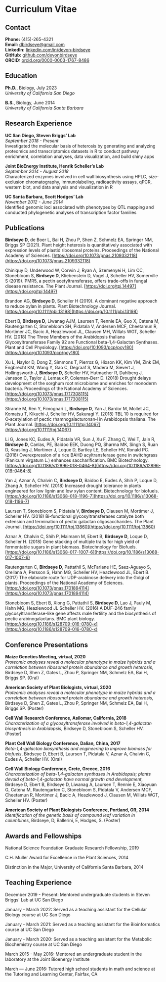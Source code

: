 # Curriculum Vitae

## Contact

**Phone:** (415)-265-4321<br>
**Email:** dbirdseye@gmail.com<br>
**LinkedIn:** [linkedin.com/in/devon-birdseye](linkedin.com/in/devon-birdseye)<br>
**GitHub:** [github.com/devonbirdseye](github.com/devonbirdseye)<br>
**ORCID:** [orcid.org/0000-0003-1767-8486](orcid.org/0000-0003-1767-8486)

## Education

**Ph.D.**, Biology, July 2023<br>
*University of California San Diego*

**B.S.**, Biology, June 2014<br>
*University of California Santa Barbara*

## Research Experience

**UC San Diego, Steven Briggs’ Lab**<br>
*September 2018 - Present*<br>
Investigated the molecular basis of heterosis by generating and analyzing proteomics and transcriptomics datasets in R to conduct pathway enrichment, correlation analyses, data visualization, and build shiny apps

**Joint BioEnergy Institute, Henrik Scheller’s Lab**<br>
*September 2014 - August 2018*<br>
Characterized enzymes involved in cell wall biosynthesis using HPLC, size-exclusion chromatography, immunolabeling, radioactivity assays, qPCR, western blot, and data analysis and visualization in R

**UC Santa Barbara, Scott Hodges’ Lab**<br>
*November 2012 - June 2014*<br>
Identified genomic loci associated with phenotypes by QTL mapping and conducted phylogenetic analyses of transcription factor families

## Publications

**Birdseye D**, de Boer L, Bai H, Zhou P, Shen Z, Schmelz EA, Springer NM, Briggs SP (2021). Plant height heterosis is quantitatively associated with expression levels of plastid ribosomal proteins. Proceedings of the National Academy of Sciences. [https://doi.org/10.1073/pnas.2109332118](https://doi.org/10.1073/pnas.2109332118)

Chiniquy D, Underwood W, Corwin J, Ryan A, Szemenyei H, Lim CC, Stonebloom S, **Birdseye D**, Kliebenstein D, Vogel J, Scheller HV, Somerville S (2019). PMR5, a pectin acetyltransferase, offers trade-offs in fungal disease resistance. The Plant Journal. [https://doi.org/tpj.14497](https://doi.org/tpj.14497)

Brandon AG, **Birdseye D**, Scheller H (2019). A dominant negative approach to reduce xylan in plants. Plant Biotechnology Journal. [https://doi.org/10.1111/pbi.13198](https://doi.org/10.1111/pbi.13198)

Ebert B, **Birdseye D**, Liwanag AJM, Laursen T, Rennie EA, Guo X, Catena M, Rautengarten C, Stonebloom SH, Pidatala V, Andersen MCF, Cheetamun R, Mortimer JC, Bacic A, Heazlewood JL, Clausen MH, Willats WGT, Scheller HV. (2018) The Three Members of the Arabidopsis thaliana Glycosyltransferase Family 92 are Functional beta-1,4-Galactan Synthases. Plant and Cell Physiology. [https://doi.org/10.1093/pcp/pcy180](https://doi.org/10.1093/pcp/pcy180)

Xu L, Naylor D, Dong Z, Simmons T, Pierroz G, Hixson KK, Kim YM, Zink EM, Engbrecht KM, Wang Y, Gao C, Degraaf S, Madera M, Sievert J, Hollingsworth J, **Birdseye D**, Scheller HV, Hutmacher R, Dahlberg J, Jansson C, Taylor J, Lemaux P, Coleman-Derr D. (2018) Drought delays development of the sorghum root microbiome and enriches for monoderm bacteria. Proceedings of the National Academy of Sciences. [https://doi.org/10.1073/pnas.1717308115](https://doi.org/10.1073/pnas.1717308115)

Stranne M, Ren Y, Fimognari L, **Birdseye D**, Yan J, Bardor M, Mollet JC, Komatsu T, Kikuchi J, Scheller HV, Sakuragi Y. (2018) TBL 10 is required for O‐acetylation of pectic rhamnogalacturonan‐I in Arabidopsis thaliana. The Plant Journal. [https://doi.org/10.1111/tpj.14067](https://doi.org/10.1111/tpj.14067)

Li G, Jones KC, Eudes A, Pidatala VR, Sun J, Xu F, Zhang C, Wei T, Jain R, **Birdseye D**, Canlas, PE, Baidoo EEK, Duong PQ, Sharma MK, Singh S, Ruan D, Keasling J, Mortimer J, Loque D, Bartley LE, Scheller HV, Ronald PC. (2018) Overexpression of a rice BAHD acyltransferase gene in switchgrass (Panicum virgatum L.) enhances saccharification. BMC Biotechnology. [https://doi.org/10.1186/s12896-018-0464-8](https://doi.org/10.1186/s12896-018-0464-8)

Yan J, Aznar A, Chalvin C, **Birdseye D**, Baidoo E, Eudes A, Shih P, Loque D, Zhang A, Scheller HV. (2018) Increased drought tolerance in plants engineered for low lignin and low xylan content. Biotechnology for biofuels. [https://doi.org/10.1186/s13068-018-1196-7](https://doi.org/10.1186/s13068-018-1196-7)

Laursen T, Stonebloom S, Pidatala V, **Birdseye D**, Clausen M, Mortimer J, Scheller HV. (2018) Bi-functional glycosyltransferases catalyze both extension and termination of pectic galactan oligosaccharides. The Plant Journal.  [https://doi.org/10.1111/tpj.13860](https://doi.org/10.1111/tpj.13860)

Aznar A, Chalvin C, Shih P, Maimann M, Ebert B, **Birdseye D**, Loque D, Scheller H. (2018) Gene stacking of multiple traits for high yield of fermentable sugars in plant biomass. Biotechnology for Biofuels. [https://doi.org/10.1186/s13068-017-1007-6](https://doi.org/10.1186/s13068-017-1007-6)

Rautengarten C, **Birdseye D**, Pattathil S, McFarlane HE, Saez-Aguayo S, Orellana A, Persson S, Hahn MG, Scheller HV, Heazlewood JL, Ebert B. (2017) The elaborate route for UDP-arabinose delivery into the Golgi of plants. Proceedings of the National Academy of Sciences. [https://doi.org/10.1073/pnas.1701894114](https://doi.org/10.1073/pnas.1701894114)

Stonebloom S, Ebert B, Xiong G, Pattathil S, **Birdseye D**, Lao J, Pauly M, Hahn MG, Heazlewood JL Scheller HV. (2016) A DUF-246 family glycosyltransferase-like gene affects male fertility and the biosynthesis of pectic arabinogalactans. BMC plant biology. [https://doi.org/10.1186/s128709-016-0780-x](https://doi.org/10.1186/s128709-016-0780-x)

## Conference Presentations

**Maize Genetics Meeting, virtual, 2020**<br>
*Proteomic analyses reveal a molecular phenotype in maize hybrids and a correlation between ribosomal protein abundance and growth heterosis*, Birdseye D, Shen Z, Gates L, Zhou P, Springer NM, Schmelz EA, Bai H, Briggs SP. (Oral)

**American Society of Plant Biologists, virtual, 2020**<br>
*Proteomic analyses reveal a molecular phenotype in maize hybrids and a correlation between ribosomal protein abundance and growth heterosis*, Birdseye D, Shen Z, Gates L, Zhou P, Springer NM, Schmelz EA, Bai H, Briggs SP. (Poster)

**Cell Wall Research Conference, Asilomar, California, 2018**<br>
*Characterization of a glycosyltransferase involved in beta-1,4-galactan biosynthesis in Arabidopsis*, Birdseye D, Stonebloom S, Scheller HV. (Poster)

**Plant Cell Wall Biology Conference, Dalian, China, 2017**<br>
*Beta-1,4-galactan biosynthesis and engineering to improve biomass for biofuels*, Birdseye D, Ebert B, Laursen T, Pidatala V, Aznar A, Chalvin C, Eudes A, Scheller HV. (Oral)

**Cell Wall Biology Conference, Crete, Greece, 2016**<br>
*Characterization of beta-1,4-galactan synthases in Arabidopsis; plants devoid of beta-1,4-galactan have normal growth and development*, Birdseye D, Ebert B, Birdseye D, Liwanag A, Laursen T, Rennie E, Xiaoyuan G, Catena M, Rautengarten C, Stonebloom S, Pidatala V, Andersen MCF, Cheetamun R, Mortimer J, Bacic A, Heazlewood J, Clausen M, Willats WGT, Scheller HV. (Poster)

**American Society of Plant Biologists Conference, Portland, OR, 2014**<br>
*Identification of the genetic basis of compound leaf variation in columbines*, Birdseye, D, Ballerini, E, Hodges, S. (Poster)

## Awards and Fellowships

National Science Foundation Graduate Research Fellowship, 2019

C.H. Muller Award for Excellence in the Plant Sciences, 2014

Distinction in the Major, University of California Santa Barbara, 2014

## Teaching Experience

December 2019 - Present: Mentored undergraduate students in Steven Briggs' Lab at UC San Diego

January - March 2022: Served as a teaching assistant for the Cellular Biology course at UC San Diego

January - March 2021: Served as a teaching assistant for the Bioinformatics course at UC San Diego

January - March 2020: Served as a teaching assistant for the Metabolic Biochemistry course at UC San Diego

March 2015 - May 2016: Mentored an undergraduate student in the laboratory at the Joint Bioenergy Institute

March — June 2016: Tutored high school students in math and science at the Tutoring and Learning Center, Fairfax, CA
